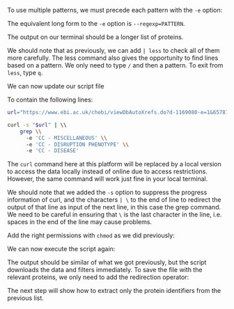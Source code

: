 <script>
import Alert from "$components/Alert.svelte";
import Execute from "$components/Execute.svelte";
</script>

To use multiple patterns, we must precede each pattern with the `-e` option:

<Execute command="grep -e 'CC - MISCELLANEOUS' -e 'CC - DISRUPTION PHENOTYPE' -e 'CC - DISEASE' chebi_27732_xrefs_UniProt.csv " />

The equivalent long form to the `-e` option is `--regexp=PATTERN`.

The output on our terminal should be a longer list of proteins.

We should note that as previously, we can add `| less` to check all of
them more carefully. The less command also gives the opportunity to find
lines based on a pattern. We only need to type `/` and then a pattern. To exit from `less`, type `q`.

<Execute command="grep -e 'CC - MISCELLANEOUS' -e 'CC - DISRUPTION PHENOTYPE' -e 'CC - DISEASE' chebi_27732_xrefs_UniProt.csv | less" />

We can now update our script file

<Execute command="nano getproteins.sh" />

To contain the following lines:

```bash
url="https://www.ebi.ac.uk/chebi/viewDbAutoXrefs.do?d-1169080-e=1&6578706f7274=1&chebiId=$1&dbName=UniProt"

curl -s "$url" | \\
    grep \\
      -e 'CC - MISCELLANEOUS' \\
      -e 'CC - DISRUPTION PHENOTYPE' \\
      -e 'CC - DISEASE'
```

<Alert>The `curl` command here at this platform will be replaced by a local version to access the data locally instead of online due to access restrictions. However, the same command will work just fine in your local terminal.</Alert>

We should note that we added the `-s` option to suppress the progress information of curl, and the characters `| \` to the end of line to redirect the
output of that line as input of the next line, in this case the grep command.
We need to be careful in ensuring that `\` is the last character in the line, i.e.
spaces in the end of the line may cause problems.

Add the right permissions with `chmod` as we did previously:

<Execute command="chmod u+x getproteins.sh" />

We can now execute the script again:

<Execute command="./getproteins.sh 27732" />

The output should be similar of what we got previously, but the script downloads the data and filters immediately. To save the file with the relevant proteins, we only need to add the redirection operator:

<Execute command="./getproteins.sh 27732 > chebi_27732_xrefs_UniProt_relevant.csv" />

The next step will show how to extract only the protein identifiers from the previous list.
